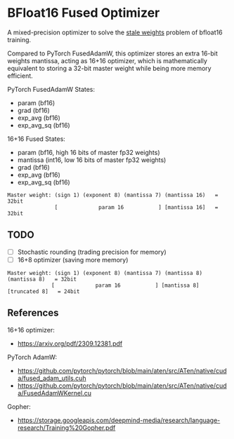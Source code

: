 # BFloat16 Fused Optimizer

A mixed-precision optimizer to solve the [stale weights](https://storage.googleapis.com/deepmind-media/research/language-research/Training%20Gopher.pdf) problem of bfloat16 training.

Compared to PyTorch FusedAdamW, this optimizer stores an extra 16-bit weights mantissa, acting as 16+16 optimizer, which is mathematically equivalent to storing a 32-bit master weight while being more memory efficient.

PyTorch FusedAdamW States:

 - param (bf16)
 - grad (bf16)
 - exp_avg (bf16)
 - exp_avg_sq (bf16)

16+16 Fused States:

 - param (bf16, high 16 bits of master fp32 weights)
 - mantissa (int16, low 16 bits of master fp32 weights)
 - grad (bf16)
 - exp_avg (bf16)
 - exp_avg_sq (bf16)

```
Master weight: (sign 1) (exponent 8) (mantissa 7) (mantissa 16)   = 32bit
               [             param 16           ] [mantissa 16]   = 32bit
```

## TODO

 - [ ] Stochastic rounding (trading precision for memory)
 - [ ] 16+8 optimizer (saving more memory)

 ```
Master weight: (sign 1) (exponent 8) (mantissa 7) (mantissa 8) (mantissa 8)   = 32bit
               [             param 16           ] [mantissa 8] [truncated 8]   = 24bit
```

## References

16+16 optimizer:

 - https://arxiv.org/pdf/2309.12381.pdf

PyTorch AdamW:
 - https://github.com/pytorch/pytorch/blob/main/aten/src/ATen/native/cuda/fused_adam_utils.cuh
 - https://github.com/pytorch/pytorch/blob/main/aten/src/ATen/native/cuda/FusedAdamWKernel.cu

Gopher:
 - https://storage.googleapis.com/deepmind-media/research/language-research/Training%20Gopher.pdf
